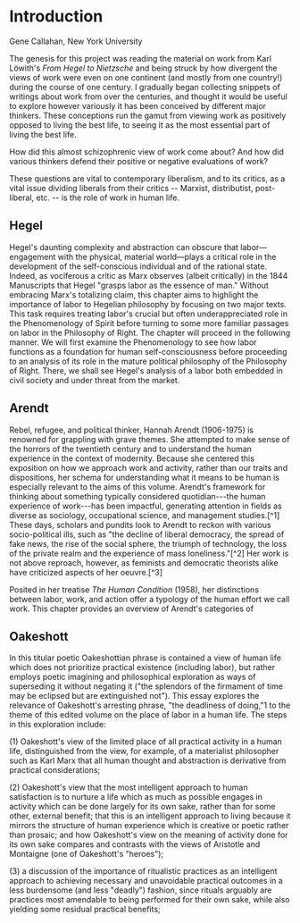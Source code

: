 # Introduction

Gene Callahan, New York University

The genesis for this project was reading the material on work 
from Karl Löwith's *From Hegel to Nietzsche*
and being struck by how divergent the
views of work were even on one continent (and mostly from one country!)
during the course of one century.  I gradually began
collecting snippets of writings about work from over the centuries, and thought
it would be useful to explore however variously it has been conceived by
different major thinkers. These conceptions run the gamut from viewing work as
positively opposed to living the best life, to seeing it as the most essential
part of living the best life.

How did this almost schizophrenic view of work come about? And how did various
thinkers defend their positive or negative evaluations of work?

These questions are vital to contemporary liberalism, and to its critics, as a
vital issue dividing liberals from their critics -- Marxist, distributist,
post-liberal, etc. -- is the role of work in human life.



## Hegel

Hegel's daunting complexity and abstraction can obscure that labor—engagement with the physical, material world—plays a
critical role in the development of the self-conscious individual and of the rational state. Indeed, as vociferous a
critic as Marx observes (albeit critically) in the 1844 Manuscripts that Hegel "grasps labor as the essence of man."
Without embracing Marx's totalizing claim, this chapter aims to highlight the importance of labor to Hegelian philosophy
by focusing on two major texts. This task requires treating labor's crucial but often underappreciated role in the
Phenomenology of Spirit before turning to some more familiar passages on labor in the Philosophy of Right.  The chapter
will proceed in the following manner. We will first examine the Phenomenology to see how labor functions as a foundation
for human self-consciousness before proceeding to an analysis of its role in the mature political philosophy of the
Philosophy of Right. There, we shall see Hegel's analysis of a labor both embedded in civil society and under threat
from the market.

## Arendt

Rebel, refugee, and political thinker, Hannah Arendt (1906-1975) is
renowned for grappling with grave themes. She attempted to make sense of
the horrors of the twentieth century and to understand the human
experience in the context of modernity. Because she centered this
exposition on how we approach work and activity, rather than our traits
and dispositions, her schema for understanding what it means to be human
is especially relevant to the aims of this volume. Arendt's framework
for thinking about something typically considered quotidian---the human
experience of work---has been impactful, generating attention in fields
as diverse as sociology, occupational science, and management
studies.[^1] These days, scholars and pundits look to Arendt to reckon
with various socio-political ills, such as "the decline of liberal
democracy, the spread of fake news, the rise of the social sphere, the
triumph of technology, the loss of the private realm and the experience
of mass loneliness."[^2] Her work is not above reproach, however, as
feminists and democratic theorists alike have criticized aspects of her
oeuvre.[^3]

Posited in her treatise *The Human Condition* (1958), her distinctions
between labor, work, and action offer a typology of the human effort we
call work. This chapter provides an overview of Arendt's categories of


## Oakeshott

In this titular poetic Oakeshottian phrase is contained a view of human life which does not prioritize practical
existence (including labor), but rather employs poetic imagining and philosophical exploration as ways of superseding it
without negating it ("the splendors of the firmament of time may be eclipsed but are extinguished not"). This essay
explores the relevance of Oakeshott's arresting phrase, "the deadliness of doing,"1 to the theme of this edited volume
on the place of labor in a human life. The steps in this exploration include:

(1) Oakeshott's view of the limited place of all practical activity in a human life, distinguished from the view, for
example, of a materialist philosopher such as Karl Marx that all human thought and abstraction is derivative from
practical considerations;

(2) Oakeshott's view that the most intelligent approach to human satisfaction is to nurture a life which as much as
possible engages in activity which can be done largely for its own sake, rather than for some other, external benefit;
that this is an intelligent approach to living because it mirrors the structure of human experience which is creative or
poetic rather than prosaic; and how Oakeshott's view on the meaning of activity done for its own sake compares and
contrasts with the views of Aristotle and Montaigne (one of Oakeshott's "heroes");

(3) a discussion of the importance of ritualistic practices as an intelligent approach to achieving necessary and
unavoidable practical outcomes in a less burdensome (and less "deadly") fashion, since rituals arguably are practices
most amendable to being performed for their own sake, while also yielding some residual practical benefits; 

